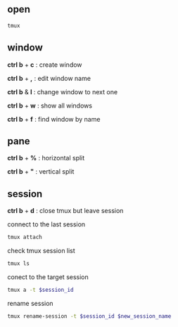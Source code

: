 ## open

```bash
tmux
```

## window

__ctrl b__ + __c__ : create window

__ctrl b__ + __,__ : edit window name

__ctrl b__ & __l__ : change window to next one

__ctrl b__ + __w__ : show all windows

__ctrl b__ + __f__ : find window by name

## pane

__ctrl b__ + __%__ : horizontal split

__ctrl b__ + __"__ : vertical split

## session

__ctrl b__ + __d__ : close tmux but leave session

connect to the last session
```zsh
tmux attach
```

check tmux session list
```zsh
tmux ls
```

conect to the target session
```zsh
tmux a -t $session_id
```

rename session
```zsh
tmux rename-session -t $session_id $new_session_name
```